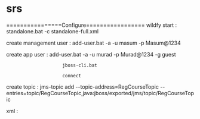 # srs
================Configure=================
 wildfy start : standalone.bat -c standalone-full.xml

 create management user : add-user.bat -a -u masum -p Masum@1234  

  create app user :       add-user.bat -a -u murad -p Murad@1234 -g guest

                         jboss-cli.bat 

                         connect 
 
 create topic :         jms-topic add --topic-address=RegCourseTopic --entries=topic/RegCourseTopic,java:jboss/exported/jms/topic/RegCourseTopic
  
  xml :
  
   <jms-topic name="RegCourseTopic" entries="topic/RegCourseTopic java:jboss/exported/jms/topic/RegCourseTopic"/>
   
   
   